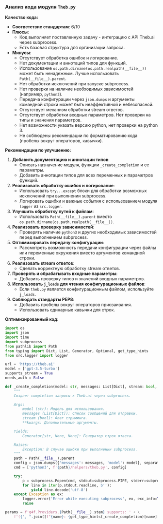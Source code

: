 ### **Анализ кода модуля `Theb.py`**

**Качество кода:**

- **Соответствие стандартам**: 6/10
- **Плюсы**:
    - Код выполняет поставленную задачу - интеграцию с API Theb.ai через subprocess.
    - Есть базовая структура для организации запроса.
- **Минусы**:
    - Отсутствует обработка ошибок и логирование.
    - Нет документации и аннотаций типов для функций.
    - Использование `os.path.dirname(os.path.realpath(__file__))` может быть ненадежным. Лучше использовать `Path(__file__).parent`.
    - Нет обработки исключений при запуске subprocess.
    - Нет проверки на наличие необходимых зависимостей (например, `python3`).
    - Передача конфигурации через `json.dumps` и аргументы командной строки может быть неэффективной и небезопасной.
    - Отсутствует механизм обработки stream ответов.
    - Отсутствует обработки входных параметров. Нет проверки на типы и значения параметров.
    - Нет возможности указать версию python, нет проверки на python 3.
    - Не соблюдены рекомендации по форматированию кода (пробелы вокруг операторов, кавычки).

**Рекомендации по улучшению:**

1.  **Добавить документацию и аннотации типов**:
    - Описать назначение модуля, функции `_create_completion` и ее параметры.
    - Добавить аннотации типов для всех переменных и параметров функций.
2.  **Реализовать обработку ошибок и логирование**:
    - Использовать `try...except` блоки для обработки возможных исключений при выполнении subprocess.
    - Логировать ошибки и важные события с использованием модуля `logger` из `src.logger`.
3.  **Улучшить обработку путей к файлам**:
    - Использовать `Path(__file__).parent` вместо `os.path.dirname(os.path.realpath(__file__))`.
4.  **Реализовать проверку зависимостей**:
    - Проверять наличие `python3` и других необходимых зависимостей перед выполнением subprocess.
5.  **Оптимизировать передачу конфигурации**:
    - Рассмотреть возможность передачи конфигурации через файлы или переменные окружения вместо аргументов командной строки.
6. **Реализовать stream ответов**:
    - Сделать корректную обработку stream ответов.
7. **Проверять и обрабатывать входные параметры**:
    - Добавить проверку типов и значений входных параметров.
8. **Использовать `j_loads` для чтения конфигурационных файлов**:
    - Если `theb.py` является конфигурационным файлом, используйте `j_loads`.
9.  **Соблюдать стандарты PEP8**:
    - Добавить пробелы вокруг операторов присваивания.
    - Использовать одинарные кавычки для строк.

**Оптимизированный код:**

```python
import os
import json
import time
import subprocess
from pathlib import Path
from typing import Dict, List, Generator, Optional, get_type_hints
from src.logger import logger

url = 'https://theb.ai'
model = ['gpt-3.5-turbo']
supports_stream = True
needs_auth = False

def _create_completion(model: str, messages: List[Dict], stream: bool, **kwargs) -> Generator[str, None, None]:
    """
    Создает completion запросы к Theb.ai через subprocess.

    Args:
        model (str): Модель для использования.
        messages (List[Dict]): Список сообщений для отправки.
        stream (bool): Флаг стриминга.
        **kwargs: Дополнительные аргументы.

    Yields:
        Generator[str, None, None]: Генератор строк ответа.

    Raises:
        Exception: В случае ошибки при выполнении subprocess.
    """
    path = Path(__file__).parent
    config = json.dumps({'messages': messages, 'model': model}, separators=(',', ':'))
    cmd = ['python3', f'{path}/helpers/theb.py', config]

    try:
        p = subprocess.Popen(cmd, stdout=subprocess.PIPE, stderr=subprocess.STDOUT)
        for line in iter(p.stdout.readline, b''):
            yield line.decode('utf-8')
    except Exception as ex:
        logger.error('Error while executing subprocess', ex, exc_info=True)
        raise

params = f'g4f.Providers.{Path(__file__).stem} supports: ' + \
    f'({", ".join([f"{name}: {get_type_hints(_create_completion)[name].__name__}" for name in _create_completion.__code__.co_varnames[:_create_completion.__code__.co_argcount]])})'